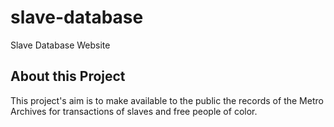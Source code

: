 # slave-database
Slave Database Website

## About this Project
This project's aim is to make available to the public the records of the Metro Archives for transactions of slaves and free people of color.
